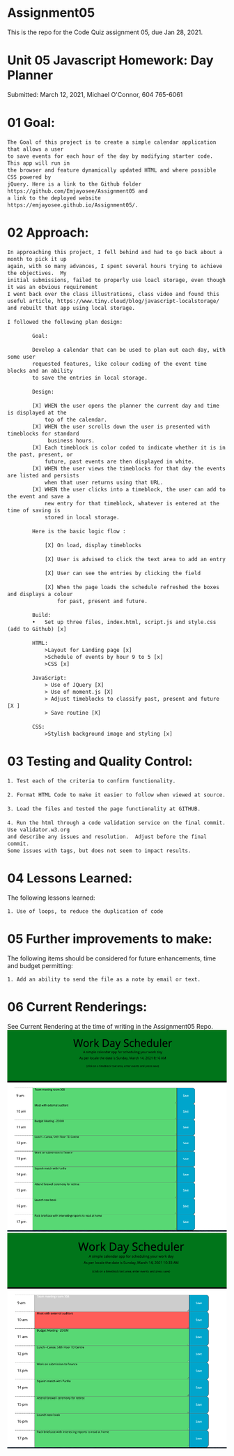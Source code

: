 
# Assignment05

This is the repo for the Code Quiz assignment 05, due Jan 28, 2021.


# Unit 05 Javascript Homework: Day Planner

Submitted: March 12, 2021, Michael O'Connor, 604 765-6061

# 01 Goal: 

    The Goal of this project is to create a simple calendar application that allows a user 
    to save events for each hour of the day by modifying starter code. This app will run in
    the browser and feature dynamically updated HTML and where possible CSS powered by
    jQuery. Here is a link to the Github folder https://github.com/Emjayosee/Assignment05 and 
    a link to the deployed website https://emjayosee.github.io/Assignment05/.

# 02 Approach:

    In approaching this project, I fell behind and had to go back about a month to pick it up 
    again, with so many advances, I spent several hours trying to achieve the objectives.  My 
    initial submissions, failed to properly use loacl storage, even though it was an obvious requirement
    I went back over the class illustrations, class video and found this useful article, https://www.tiny.cloud/blog/javascript-localstorage/ and rebuilt that app using local storage.

    I followed the following plan design:

            Goal:

            Develop a calendar that can be used to plan out each day, with some user 
            requested features, like colour coding of the event time blocks and an ability 
            to save the entries in local storage.  

            Design:

            [X]	WHEN the user opens the planner the current day and time is displayed at the 
                top of the calendar.
            [X]	WHEN the user scrolls down the user is presented with timeblocks for standard
                 business hours.
            [X] Each timeblock is color coded to indicate whether it is in the past, present, or 
                future, past events are then displayed in white.
            [X] WHEN the user views the timeblocks for that day the events are listed and persists
                when that user returns using that URL.
            [X] WHEN the user clicks into a timeblock, the user can add to the event and save a 
                new entry for that timeblock, whatever is entered at the time of saving is
                stored in local storage.   
            
            Here is the basic logic flow :

                [X] On load, display timeblocks 

                [X] User is advised to click the text area to add an entry

                [X] User can see the entries by clicking the field

                [X] When the page loads the schedule refreshed the boxes and displays a colour 
                    for past, present and future.

            Build:
            •	Set up three files, index.html, script.js and style.css (add to Github) [x]
            
            HTML:
                >Layout for Landing page [x]
                >Schedule of events by hour 9 to 5 [x]
                >CSS [x]

            JavaScript: 
                > Use of JQuery [X]
                > Use of moment.js [X]
                > Adjust timeblocks to classify past, present and future [X ]
                > Save routine [X]
            
            CSS:
                >Stylish background image and styling [x]
            


# 03 Testing and Quality Control:

    1. Test each of the criteria to confirm functionality.

    2. Format HTML Code to make it easier to follow when viewed at source.

    3. Load the files and tested the page functionality at GITHUB.

    4. Run the html through a code validation service on the final commit.  Use validator.w3.org 
    and describe any issues and resolution.  Adjust before the final commit. 
    Some issues with tags, but does not seem to impact results.

# 04 Lessons Learned:

The following lessons learned:

    1. Use of loops, to reduce the duplication of code

# 05 Further improvements to make:

The following items should be considered for future enhancements, time and budget permitting:

    1. Add an ability to send the file as a note by email or text.

# 06 Current Renderings:

See Current Rendering at the time of writing in the Assignment05 Repo. 
![alt text](Assets/Images/EarlyMorningView.png)
![alt text](Assets/Images/TenAMView.png)



